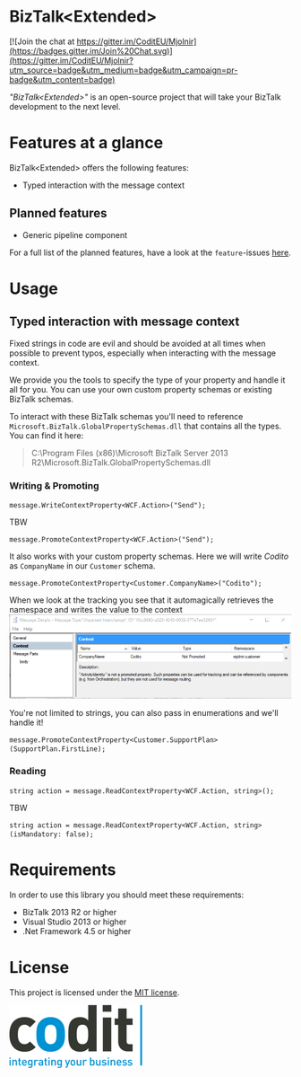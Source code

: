 BizTalk\<Extended\>
======================
[![Join the chat at https://gitter.im/CoditEU/Mjolnir](https://badges.gitter.im/Join%20Chat.svg)](https://gitter.im/CoditEU/Mjolnir?utm_source=badge&utm_medium=badge&utm_campaign=pr-badge&utm_content=badge)

_"BizTalk\<Extended\>"_ is an open-source project that will take your BizTalk development to the next level.

# Features at a glance
BizTalk<Extended\> offers the following features:

- Typed interaction with the message context

## Planned features
- Generic pipeline component

For a full list of the planned features, have a look at the `feature`-issues [here](https://github.com/CoditEU/Mjolnir/labels/feature).

# Usage
## Typed interaction with message context
Fixed strings in code are evil and should be avoided at all times when possible to prevent typos, especially when interacting with the message context.

We provide you the tools to specify the type of your property and handle it all for you. You can use your own custom property schemas or existing BizTalk schemas.

To interact with these BizTalk schemas you'll need to reference `Microsoft.BizTalk.GlobalPropertySchemas.dll` that contains all the types.
You can find it here:
> C:\Program Files (x86)\Microsoft BizTalk Server 2013 R2\Microsoft.BizTalk.GlobalPropertySchemas.dll

### Writing & Promoting

	message.WriteContextProperty<WCF.Action>("Send");

TBW

	message.PromoteContextProperty<WCF.Action>("Send");

It also works with your custom property schemas. Here we will write *Codito* as `CompanyName` in our `Customer` schema.

	message.PromoteContextProperty<Customer.CompanyName>("Codito");

When we look at the tracking you see that it automagically retrieves the namespace and writes the value to the context
![Writing to the context](media/docs-writing-to-context.png)

You're not limited to strings, you can also pass in enumerations and we'll handle it!

	message.PromoteContextProperty<Customer.SupportPlan>(SupportPlan.FirstLine);

### Reading


	string action = message.ReadContextProperty<WCF.Action, string>();

TBW

	string action = message.ReadContextProperty<WCF.Action, string>(isMandatory: false);

# Requirements
In order to use this library you should meet these requirements:

- BizTalk 2013 R2 or higher
- Visual Studio 2013 or higher
- .Net Framework 4.5 or higher

# License
This project is licensed under the [MIT license](LICENSE).


![Codit Logo](assets/codit_logo.png)